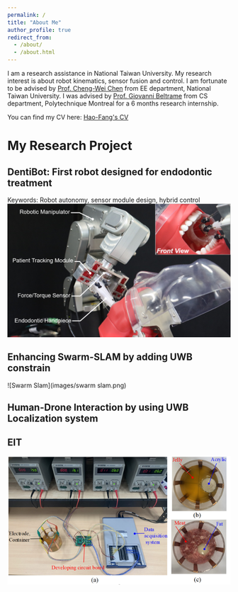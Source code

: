 ```yaml
---
permalink: /
title: "About Me"
author_profile: true
redirect_from: 
  - /about/
  - /about.html
---
```

I am a research assistance in National Taiwan University. My research interest is about robot kinematics, sensor fusion and control. I am fortunate to be advised by [Prof. Cheng-Wei Chen](https://cwchenee.wixsite.com/nasa-ntuee) from EE department, National Taiwan University. I was advised by [Prof. Giovanni Beltrame](https://mistlab.ca/) from CS department, Polytechnique Montreal for a 6 months research internship.  

You can find my CV here: [Hao-Fang's CV](https://github.com/HaoFangHowFun/howardcheng.github.io/blob/24aaea354ce38f4e01d8349d688d2b9e7c88f17e/assets/Hao_Fang_Cheng_CV_for_PHD_Application.pdf)

# My Research Project

## DentiBot: First robot designed for endodontic treatment
Keywords: Robot autonomy, sensor module design, hybrid control 
![DentiBot](images/dentibot.png)

## Enhancing Swarm-SLAM by adding UWB constrain
![Swarm Slam](images/swarm slam.png)

## Human-Drone Interaction by using UWB Localization system 

## EIT
![EIT](images/EIT.png)

